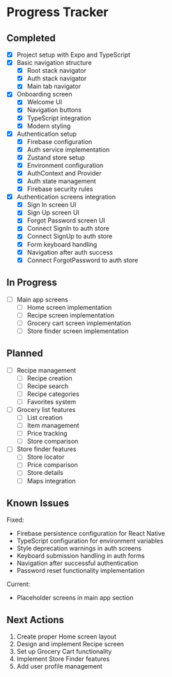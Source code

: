 # Progress Tracker

## Completed
- [x] Project setup with Expo and TypeScript
- [x] Basic navigation structure
  - [x] Root stack navigator
  - [x] Auth stack navigator
  - [x] Main tab navigator
- [x] Onboarding screen
  - [x] Welcome UI
  - [x] Navigation buttons
  - [x] TypeScript integration
  - [x] Modern styling
- [x] Authentication setup
  - [x] Firebase configuration
  - [x] Auth service implementation
  - [x] Zustand store setup
  - [x] Environment configuration
  - [x] AuthContext and Provider
  - [x] Auth state management
  - [x] Firebase security rules
- [x] Authentication screens integration
  - [x] Sign In screen UI
  - [x] Sign Up screen UI
  - [x] Forgot Password screen UI
  - [x] Connect SignIn to auth store
  - [x] Connect SignUp to auth store
  - [x] Form keyboard handling
  - [x] Navigation after auth success
  - [x] Connect ForgotPassword to auth store

## In Progress
- [ ] Main app screens
  - [ ] Home screen implementation
  - [ ] Recipe screen implementation
  - [ ] Grocery cart screen implementation
  - [ ] Store finder screen implementation

## Planned
- [ ] Recipe management
  - [ ] Recipe creation
  - [ ] Recipe search
  - [ ] Recipe categories
  - [ ] Favorites system
- [ ] Grocery list features
  - [ ] List creation
  - [ ] Item management
  - [ ] Price tracking
  - [ ] Store comparison
- [ ] Store finder features
  - [ ] Store locator
  - [ ] Price comparison
  - [ ] Store details
  - [ ] Maps integration

## Known Issues
Fixed:
- Firebase persistence configuration for React Native
- TypeScript configuration for environment variables
- Style deprecation warnings in auth screens
- Keyboard submission handling in auth forms
- Navigation after successful authentication
- Password reset functionality implementation

Current:
- Placeholder screens in main app section

## Next Actions
1. Create proper Home screen layout
2. Design and implement Recipe screen
3. Set up Grocery Cart functionality
4. Implement Store Finder features
5. Add user profile management 